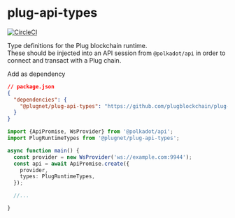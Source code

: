 # plug-api-types
[![CircleCI](https://circleci.com/gh/plugblockchain/plug-api-types.svg?style=svg)](https://circleci.com/gh/plugblockchain/plug-api-types)

Type definitions for the Plug blockchain runtime.  
These should be injected into an API session from `@polkadot/api` in order to connect and transact with
a Plug chain.

Add as dependency
```json
// package.json
{ 
  "dependencies": {
    "@plugnet/plug-api-types": "https://github.com/plugblockchain/plug-api-types.git"
  }
}
```

```ts
import {ApiPromise, WsProvider} from '@polkadot/api';
import PlugRuntimeTypes from '@plugnet/plug-api-types';

async function main() {
  const provider = new WsProvider('ws://example.com:9944');
  const api = await ApiPromise.create({ 
    provider,
    types: PlugRuntimeTypes,
  });

  //...

}
```
